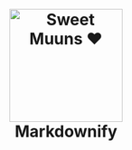 
<h1 align="center">
  <br>
  <a href="https://images-ext-1.discordapp.net/external/ojDx5YDvq830kCrNlZKljiQJWdEooIyfqKaIQ-1SNGM/https/media.tenor.com/BWvhrHTShCoAAAPo/hoezaay-mods.mp4"><img src="https://images-ext-1.discordapp.net/external/ojDx5YDvq830kCrNlZKljiQJWdEooIyfqKaIQ-1SNGM/https/media.tenor.com/BWvhrHTShCoAAAPo/hoezaay-mods.mp4" alt="Sweet Muuns ♥" width="200"></a>
  <br>
  Markdownify
  <br>
</h1>


